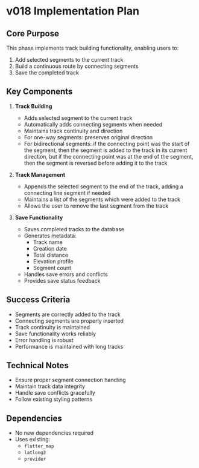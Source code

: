 # v018 Implementation Plan

## Core Purpose
This phase implements track building functionality, enabling users to:
1. Add selected segments to the current track
2. Build a continuous route by connecting segments
3. Save the completed track

## Key Components
1. **Track Building**
   - Adds selected segment to the current track
   - Automatically adds connecting segments when needed
   - Maintains track continuity and direction
   - For one-way segments: preserves original direction
   - For bidirectional segments: if the connecting point was the start of the segment, then the segment is added to the track in its current direction, but if the connecting point was at the end of the segment, then the segment is reversed before adding it to the track

2. **Track Management**
   - Appends the selected segment to the end of the track, adding a connecting line segment if needed
   - Maintains a list of the segments which were added to the track
   - Allows the user to remove the last segment from the track

3. **Save Functionality**
   - Saves completed tracks to the database
   - Generates metadata:
     - Track name
     - Creation date
     - Total distance
     - Elevation profile
     - Segment count
   - Handles save errors and conflicts
   - Provides save status feedback

## Success Criteria
- Segments are correctly added to the track
- Connecting segments are properly inserted
- Track continuity is maintained
- Save functionality works reliably
- Error handling is robust
- Performance is maintained with long tracks

## Technical Notes
- Ensure proper segment connection handling
- Maintain track data integrity
- Handle save conflicts gracefully
- Follow existing styling patterns

## Dependencies
- No new dependencies required
- Uses existing:
  - `flutter_map`
  - `latlong2`
  - `provider` 